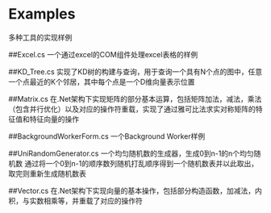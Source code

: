 # Examples
多种工具的实现样例

##Excel.cs
一个通过excel的COM组件处理excel表格的样例

##KD_Tree.cs
实现了KD树的构建与查询，用于查询一个具有N个点的图中，任意一个点最近的K个邻居，其中每个点是一个D维向量表示位置

##Matrix.cs
在.Net架构下实现矩阵的部分基本运算，包括矩阵加法，减法，乘法（包含并行优化）以及对应的操作符重载，实现了通过雅可比法求实对称矩阵的特征值和特征向量的操作

##BackgroundWorkerForm.cs
一个Background Worker样例

##UniRandomGenerator.cs
一个均匀随机数的生成器，生成0到n-1的n个均匀随机数
通过将一个0到n-1的顺序数列随机打乱顺序得到一个随机数表并以此取出，取完则重新生成随机数表

##Vector.cs
在.Net架构下实现向量的基本操作，包括部分构造函数，加减法，内积，与实数相乘等，并重载了对应的操作符
